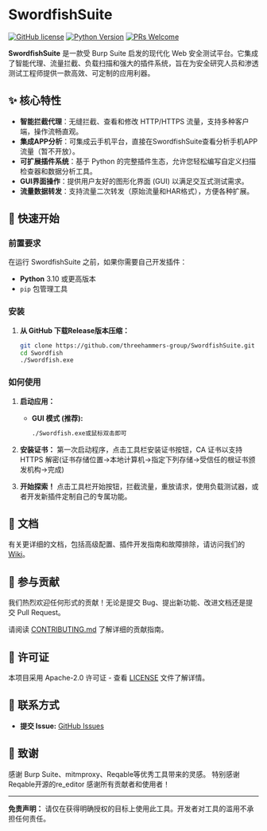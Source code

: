 # SwordfishSuite

[![GitHub license](https://img.shields.io/github/license/threehammers-group/SwordfishSuite)](https://github.com/threehammers-group/SwordfishSuite)
[![Python Version](https://img.shields.io/badge/python-3.10%2B-blue)](https://www.python.org)
[![PRs Welcome](https://img.shields.io/badge/PRs-welcome-brightgreen.svg)](https://github.com/threehammers-group/SwordfishSuite/pulls)

**SwordfishSuite** 是一款受 Burp Suite 启发的现代化 Web 安全测试平台。它集成了智能代理、流量拦截、负载扫描和强大的插件系统，旨在为安全研究人员和渗透测试工程师提供一款高效、可定制的应用利器。

## ✨ 核心特性

- **智能拦截代理**：无缝拦截、查看和修改 HTTP/HTTPS 流量，支持多种客户端，操作流畅直观。
- **集成APP分析**：可集成云手机平台，直接在SwordfishSuite查看分析手机APP流量（暂不开放）。
- **可扩展插件系统**：基于 Python 的完整插件生态，允许您轻松编写自定义扫描检查器和数据分析工具。
- **GUI界面操作**：提供用户友好的图形化界面 (GUI) 以满足交互式测试需求。
- **流量数据转发**：支持流量二次转发（原始流量和HAR格式），方便各种扩展。

## 🚀 快速开始

### 前置要求

在运行 SwordfishSuite 之前，如果你需要自己开发插件：
- **Python** 3.10 或更高版本
- `pip` 包管理工具

### 安装

1. **从 GitHub 下载Release版本压缩：**
   ```bash
   git clone https://github.com/threehammers-group/SwordfishSuite.git
   cd Swordfish
   ./Swordfish.exe
   ```


### 如何使用

1. **启动应用：**
   - **GUI 模式 (推荐):**
     ```bash
     ./Swordfish.exe或鼠标双击即可
     ```

2. **安装证书：**
   第一次启动程序，点击工具栏安装证书按钮，CA 证书以支持 HTTPS 解密(证书存储位置->本地计算机->指定下列存储->受信任的根证书颁发机构->完成)
   

3. **开始探索！**
   点击工具栏开始按钮，拦截流量，重放请求，使用负载测试器，或者开发新插件定制自己的专属功能。

## 📖 文档

有关更详细的文档，包括高级配置、插件开发指南和故障排除，请访问我们的 [Wiki](https://github.com/threehammers-group/SwordfishSuite/wiki)。

## 🤝 参与贡献

我们热烈欢迎任何形式的贡献！无论是提交 Bug、提出新功能、改进文档还是提交 Pull Request。


请阅读 [CONTRIBUTING.md](CONTRIBUTING.md) 了解详细的贡献指南。

## 📜 许可证

本项目采用 Apache-2.0 许可证 - 查看 [LICENSE](LICENSE) 文件了解详情。

## 💬 联系方式

- **提交 Issue:** [GitHub Issues](https://github.com/threehammers-group/SwordfishSuite/issues)

## 🙏 致谢

感谢 Burp Suite、mitmproxy、Reqable等优秀工具带来的灵感。
特别感谢 Reqable开源的re_editor
感谢所有贡献者和使用者！

---

**免责声明：** 请仅在获得明确授权的目标上使用此工具。开发者对工具的滥用不承担任何责任。
